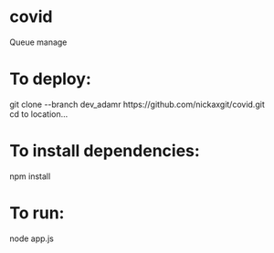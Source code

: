 # covid
Queue manage

<h1>To deploy:</h1>
git clone --branch dev_adamr https://github.com/nickaxgit/covid.git
</br>cd to location...
<h1>To install dependencies:</h1>
npm install
<h1>To run:</h1>
node app.js
